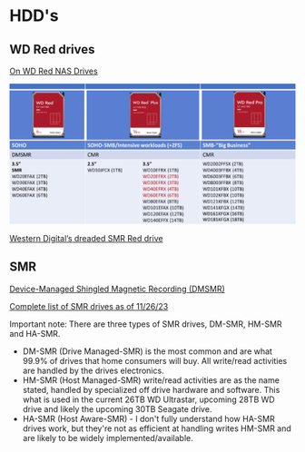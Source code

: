 # HDD's

## WD Red drives

[On WD Red NAS Drives](https://blog.westerndigital.com/wd-red-nas-drives/)

![WD Red family](wd-red-family.png)

[Western Digital’s dreaded SMR Red drive](https://arstechnica.com/gadgets/2020/06/western-digitals-smr-disks-arent-great-but-theyre-not-garbage/)

## SMR

[Device-Managed Shingled Magnetic Recording (DMSMR)](https://blog.westerndigital.com/dmsmr-device-managed-shingled-magnetic-recording/)

[Complete list of SMR drives as of 11/26/23](https://www.reddit.com/r/DataHoarder/comments/184vwtd/complete_list_of_smr_drives_as_of_112623/)

Important note: There are three types of SMR drives, DM-SMR, HM-SMR and HA-SMR.

- DM-SMR (Drive Managed-SMR) is the most common and are what 99.9% of drives that home consumers will buy. All write/read activities are handled by the drives electronics.
- HM-SMR (Host Managed-SMR) write/read activities are as the name stated, handled by specialized off drive hardware and software. This what is used in the current 26TB WD Ultrastar, upcoming 28TB WD drive and likely the upcoming 30TB Seagate drive.
- HA-SMR (Host Aware-SMR) - I don't fully understand how HA-SMR drives work, but they're not as efficient at handling writes HM-SMR and are likely to be widely implemented/available.

